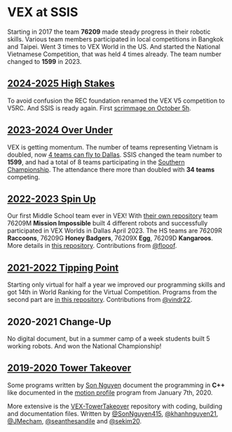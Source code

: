 # VEX at SSIS

Starting in 2017 the team **76209** made steady progress in their robotic skills. Various team members participated in local competitions in Bangkok and Taipei. Went 3 times to VEX World in the US. And started the National Vietnamese Competition, that was held 4 times already. The team number changed to **1599** in 2023.

## [2024-2025 High Stakes](https://github.com/vex-ssis/2025)

To avoid confusion the REC foundation renamed the VEX V5 competition to V5RC. And SSIS is ready again. First [scrimmage on October 5h](https://www.robotevents.com/robot-competitions/vex-robotics-competition/RE-V5RC-24-7374.html#general-info). 

## [2023-2024 Over Under](https://github.com/vex-ssis/2024)

VEX is getting momentum. The number of teams representing Vietnam is doubled, now [4 teams can fly to Dallas](https://kb.roboticseducation.org/hc/en-us/articles/5474199602071-Qualifying-Criteria-for-VEX-Robotics-Competition-Events). SSIS changed the team number to **1599**, and had a total of 8 teams participating in the [Southern Championship](https://www.robotevents.com/robot-competitions/vex-robotics-competition/RE-VRC-23-5194.html#general-info). The attendance there more than doubled with **34 teams** competing.

## [2022-2023 Spin Up](https://github.com/vex-ssis/2023)

Our first Middle School team ever in VEX! With [their own repository](https://github.com/vex-ssis/VRC-SPIN-UP) team 76209M **Mission Impossible** built 4 different robots and successfully participated in VEX Worlds in Dallas April 2023. The HS teams are 76209R **Raccoons**, 76209G **Honey Badgers**, 76209X **Egg**, 76209D **Kangaroos**. More details in [this repository](https://github.com/vex-ssis/2023). Contributions from [@flooof](https://github.com/flooof).

## [2021-2022 Tipping Point](https://github.com/vex-ssis/2022)

Starting only virtual for half a year we improved our programming skills and got 14th in World Ranking for the Virtual Competition. Programs from the second part are [in this repository](https://github.com/vex-ssis/2022). Contributions from [@vindr22](https://github.com/vindr22).

## 2020-2021 Change-Up

No digital document, but in a summer camp of a week students built 5 working robots. And won the National Championship!

## [2019-2020 Tower Takeover](https://github.com/vex-ssis/VEX-TowerTakeover)

Some programs written by [Son Nguyen](https://github.com/SonNguyen415) document the programming in **C++** like documented in the [motion profile](https://github.com/vex-ssis/Motion-Profile---SSIS-VEX/blob/master/motionProfile/src/main.cpp) program from January 7th, 2020.

More extensive is the [VEX-TowerTakeover](https://github.com/vex-ssis/VEX-TowerTakeover) repository with coding, building and documentation files. Written by [@SonNguyen415](https://github.com/SonNguyen415), [@khanhnguyen21](https://github.com/khanhnguyen21), [@JMecham](https://github.com/JMecham), [@seanthesandile](https://github.com/seanthesandile) and [@sekim20](https://github.com/sekim20).

